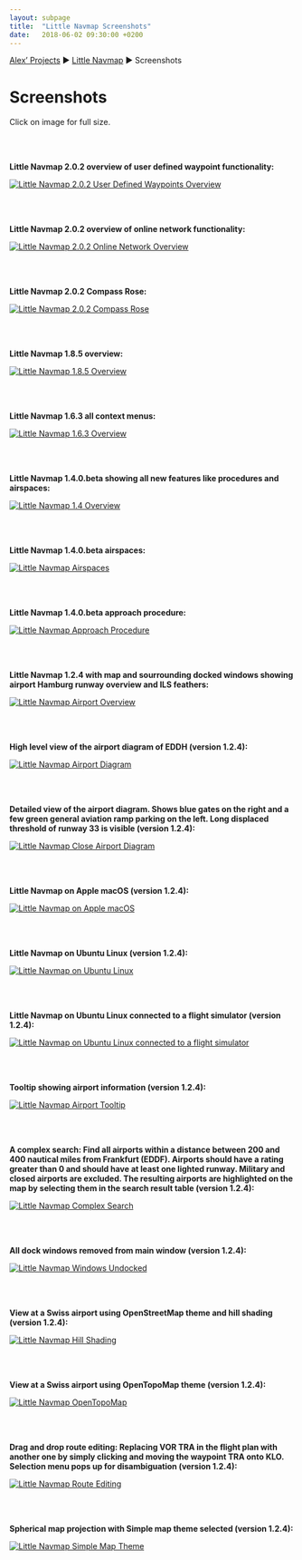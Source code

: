 ```yaml
---
layout: subpage
title:  "Little Navmap Screenshots"
date:   2018-06-02 09:30:00 +0200
---
```

[Alex’ Projects](index.html) ►  [Little Navmap](littlenavmap.html) ► Screenshots

# Screenshots

Click on image for full size.

<br/><br/>

**Little Navmap 2.0.2 overview of user defined waypoint functionality:**

[![Little Navmap 2.0.2 User Defined Waypoints Overview](assets/images/userpoint_overview.jpg)](assets/images/userpoint_overview.jpg)

<br/><br/>

**Little Navmap 2.0.2 overview of online network functionality:**

[![Little Navmap 2.0.2 Online Network Overview](assets/images/online_overview.jpg)](assets/images/online_overview.jpg)

<br/><br/>

**Little Navmap 2.0.2 Compass Rose:**

[![Little Navmap 2.0.2 Compass Rose](assets/images/compass_rose_aircraft.jpg)](assets/images/compass_rose_aircraft.jpg)

<br/><br/>

**Little Navmap 1.8.5 overview:**

[![Little Navmap 1.8.5 Overview](assets/images/overview.jpg)](assets/images/overview.jpg)

<br/><br/>

**Little Navmap 1.6.3 all context menus:**

[![Little Navmap 1.6.3 Overview](assets/images/contextmenus.jpg)](assets/images/contextmenus.jpg)

<br/><br/>

**Little Navmap 1.4.0.beta showing all new features like procedures and airspaces:**

[![Little Navmap 1.4 Overview](assets/images/littlenavmapall140.jpg)](assets/images/littlenavmapall140.jpg)

<br/><br/>

**Little Navmap 1.4.0.beta airspaces:**

[![Little Navmap Airspaces](assets/images/littlenavmapairspace140.jpg)](assets/images/littlenavmapairspace140.jpg)

<br/><br/>

**Little Navmap 1.4.0.beta approach procedure:**

[![Little Navmap Approach Procedure](assets/images/littlenavmapapproach.jpg)](assets/images/littlenavmapapproach.jpg)

<br/><br/>

**Little Navmap 1.2.4 with map and sourrounding docked windows showing airport Hamburg runway overview and ILS feathers:**

[![Little Navmap Airport Overview](assets/images/littlenavmap_airportoverview.jpg)](assets/images/littlenavmap_airportoverview.jpg)

<br/><br/>

**High level view of the airport diagram of EDDH (version 1.2.4):**

[![Little Navmap Airport Diagram](assets/images/littlenavmap_airportdiagram1.jpg)](assets/images/littlenavmap_airportdiagram1.jpg)

<br/><br/>

**Detailed view of the airport diagram. Shows blue gates on the right and a few green general aviation ramp parking on the left. Long displaced threshold of runway 33 is visible (version 1.2.4):**

[![Little Navmap Close Airport Diagram](assets/images/littlenavmap_airportdiagram2.jpg)](assets/images/littlenavmap_airportdiagram2.jpg)

<br/><br/>

**Little Navmap on Apple macOS (version 1.2.4):**

[![Little Navmap on Apple macOS](assets/images/littlenavmap_macos.jpg)](assets/images/littlenavmap_macos.jpg)

<br/><br/>

**Little Navmap on Ubuntu Linux (version 1.2.4):**

[![Little Navmap on Ubuntu Linux](assets/images/littlenavmap_linux.jpg)](assets/images/littlenavmap_linux.jpg)

<br/><br/>

**Little Navmap on Ubuntu Linux connected to a flight simulator (version 1.2.4):**

[![Little Navmap on Ubuntu Linux connected to a flight simulator](assets/images/littlenavmap_linux2.jpg)](assets/images/littlenavmap_linux2.jpg)

<br/><br/>

**Tooltip showing airport information (version 1.2.4):**

[![Little Navmap Airport Tooltip](assets/images/littlenavmap_tooltip.jpg)](assets/images/littlenavmap_tooltip.jpg)

<br/><br/>

**A complex search: Find all airports within a distance between 200 and 400 nautical miles from Frankfurt (EDDF). Airports should have a rating greater than 0 and should have at least one lighted runway. Military and closed airports are excluded. The resulting airports are highlighted on the map by selecting them in the search result table (version 1.2.4):**

[![Little Navmap Complex Search](assets/images/littlenavmap_complexsearch.jpg)](assets/images/littlenavmap_complexsearch.jpg)

<br/><br/>

**All dock windows removed from main window (version 1.2.4):**

[![Little Navmap Windows Undocked](assets/images/littlenavmap_undocked.jpg)](assets/images/littlenavmap_undocked.jpg)

<br/><br/>

**View at a Swiss airport using OpenStreetMap theme and hill shading (version 1.2.4):**

[![Little Navmap Hill Shading](assets/images/littlenavmap_osm_hillshading.jpg)](assets/images/littlenavmap_osm_hillshading.jpg)

<br/><br/>

**View at a Swiss airport using OpenTopoMap theme (version 1.2.4):**

[![Little Navmap OpenTopoMap](assets/images/littlenavmap_otm.jpg)](assets/images/littlenavmap_otm.jpg)

<br/><br/>

**Drag and drop route editing: Replacing VOR TRA in the flight plan with another one by simply clicking and moving the waypoint TRA onto KLO. Selection menu pops up for disambiguation (version 1.2.4):**

[![Little Navmap Route Editing](assets/images/littlenavmap_routeedit.jpg)](assets/images/littlenavmap_routeedit.jpg)

<br/><br/>

**Spherical map projection with Simple map theme selected (version 1.2.4):**

[![Little Navmap Simple Map Theme](assets/images/littlenavmap_simpletheme.jpg)](assets/images/littlenavmap_simpletheme.jpg)



